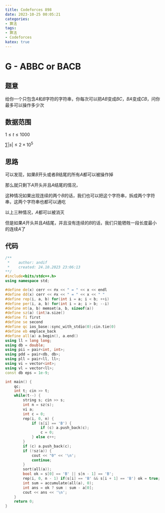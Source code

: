 ```yaml
---
title: Codeforces 898
date: 2023-10-25 00:05:21
categories:
- 算法
tags: 
- 算法
- Codeforces
katex: true
---
```


# G - ABBC or BACB

## 题意

给你一个只包含$A$和$B$字符的字符串，你每次可以把$AB$变成$BC$，$BA$变成$CB$，问你最多可以操作多少次

## 数据范围

$1 \leq t \leq 1000$

$\sum |s| \leq 2 \times 10^5$

## 思路

可以发现，如果$B$开头或者$B$结尾的所有$A$都可以被操作掉

那么就只剩下$A$开头并且$A$结尾的情况，

这种情况如果出现连续的两个$B$的话，我们也可以把这个字符串，拆成两个字符串，这两个字符串也都可以通吃

以上三种情况，$A$都可以被消灭

但是如果$A$开头并且$A$结尾，并且没有连续的$B$的话，我们只能牺牲一段长度最小的连续$A$了

## 代码
```c++
/**
 *    author: andif
 *    created: 24.10.2023 23:06:13
**/
#include<bits/stdc++.h>
using namespace std;

#define de(x) cerr << #x << " = " << x << endl
#define dd(x) cerr << #x << " = " << x << " "
#define rep(i, a, b) for(int i = a; i < b; ++i)
#define per(i, a, b) for(int i = a; i > b; --i)
#define mt(a, b) memset(a, b, sizeof(a))
#define sz(a) (int)a.size()
#define fi first
#define se second
#define qc ios_base::sync_with_stdio(0);cin.tie(0)
#define eb emplace_back
#define all(a) a.begin(), a.end()
using ll = long long;
using db = double;
using pii = pair<int, int>;
using pdd = pair<db, db>;
using pll = pair<ll, ll>;
using vi = vector<int>;
using vl = vector<ll>;
const db eps = 1e-9;

int main() {
    qc;
    int t; cin >> t;
    while(t--) {
        string s; cin >> s;
        int n = sz(s);
        vi a;
        int c = 0;
        rep(i, 0, n) {
            if (s[i] == 'B') {
                if (c) a.push_back(c);
                c = 0;
            } else c++;
        }
        if (c) a.push_back(c);
        if (!sz(a)) {
            cout << "0" << '\n';
            continue;
        }
        sort(all(a));
        bool ok = s[0] == 'B' || s[n - 1] == 'B';
        rep(i, 0, n - 1) if(s[i] == 'B' && s[i + 1] == 'B') ok = true;
        int sum = accumulate(all(a), 0);
        int ans = ok ? sum : sum - a[0];
        cout << ans << '\n';
    }
    return 0;
}
```
